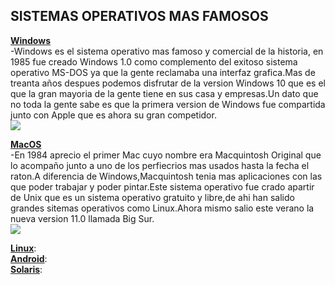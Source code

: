 ## __SISTEMAS OPERATIVOS MAS FAMOSOS__  

[**Windows**](https://es.wikipedia.org/wiki/Microsoft_Windows)  
-Windows es el sistema operativo mas famoso y comercial de la historia, en 1985 fue creado Windows 1.0 como complemento del exitoso sistema operativo MS-DOS ya que la gente reclamaba una interfaz grafica.Mas de treanta años despues podemos disfrutar de la version Windows 10 que es el que la gran mayoria de la gente tiene en sus casa y empresas.Un dato que no toda la gente sabe es que la primera version de Windows fue compartida junto con Apple que es ahora su gran competidor.    
![](https://upload.wikimedia.org/wikipedia/commons/thumb/8/8d/Windows_darkblue_2012.svg/245px-Windows_darkblue_2012.svg.png)  

[**MacOS**](https://www.k-tuin.com/blog/historia-visual-macos)  
-En 1984 aprecio el primer Mac cuyo nombre era Macquintosh Original que lo acompaño junto a uno de los perfiecrios mas usados hasta la fecha el raton.A diferencia de Windows,Macquintosh tenia mas aplicaciones con las que poder trabajar y poder pintar.Este sistema operativo fue crado apartir de Unix que es un sistema operativo gratuito y libre,de ahi han salido grandes sitemas operativos como Linux.Ahora mismo salio este verano la nueva version 11.0 llamada Big Sur.  
![](https://upload.wikimedia.org/wikipedia/commons/thumb/7/71/Finder_icon_macOS_Yosemite.png/120px-Finder_icon_macOS_Yosemite.png)  

[**Linux**]():  
[**Android**]():  
[**Solaris**]():  
